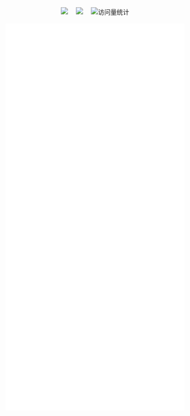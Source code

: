 <div align="center">
  

  <!-- profile logo 个人资料徽标 -->
  <div align="center">
    <a href="https://zone.ivan-zhang.com.cn/"><img src="https://img.shields.io/badge/Website-博客-blue" /></a>&emsp;
    <a href="https://www.researchgate.net/profile/Yifan-Zhang-253/"><img src="https://img.shields.io/badge/RG-ResearchGate-blue" /></a>&emsp;
  <!-- visitor statistics logo 访问量统计徽标 -->
    <img src="https://komarev.com/ghpvc/?username=ZhangIvan1&label=Views&color=0e75b6&style=flat" alt="访问量统计" />
  </div> <br>
  
  <!-- metrics 基础资料 -->
  <picture>
    <img src="/github-metrics.svg" alt="metrics" width="80%" />
  </picture>
</div> 
